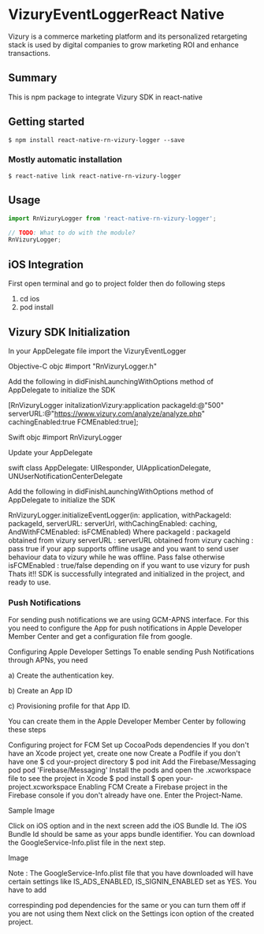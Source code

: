 # VizuryEventLoggerReact Native

Vizury is a commerce marketing platform and its personalized retargeting stack is used by digital companies to grow marketing ROI and enhance transactions.

## Summary

This is npm package to integrate Vizury SDK in react-native 



## Getting started

`$ npm install react-native-rn-vizury-logger --save`

### Mostly automatic installation

`$ react-native link react-native-rn-vizury-logger`



## Usage
```javascript
import RnVizuryLogger from 'react-native-rn-vizury-logger';

// TODO: What to do with the module?
RnVizuryLogger;
```


## iOS Integration

First open terminal and go to project folder then do following steps

1. cd ios
2. pod install


## Vizury SDK Initialization

In your AppDelegate file import the VizuryEventLogger

Objective-C
objc #import "RnVizuryLogger.h"

Add the following in didFinishLaunchingWithOptions method of AppDelegate to initialize the SDK

   [RnVizuryLogger initalizationVizury:application packageId:@"500" serverURL:@"https://www.vizury.com/analyze/analyze.php" cachingEnabled:true FCMEnabled:true];

Swift
objc #import RnVizuryLogger

Update your AppDelegate

swift class AppDelegate: UIResponder, UIApplicationDelegate, UNUserNotificationCenterDelegate

Add the following in didFinishLaunchingWithOptions method of AppDelegate to initialize the SDK

RnVizuryLogger.initializeEventLogger(in: application,
            withPackageId: packageId, 
            serverURL: serverUrl,
            withCachingEnabled: caching, 
            AndWithFCMEnabled: isFCMEnabled)
Where 
  packageId     : packageId obtained from vizury
  serverURL     : serverURL obtained from vizury
  caching       : pass true if your app supports offline usage and you want to send user behaviour data 
                  to vizury while he was offline. Pass false otherwise
  isFCMEnabled  : true/false depending on if you want to use vizury for push
Thats it!! SDK is successfully integrated and initialized in the project, and ready to use.


### Push Notifications
For sending push notifications we are using GCM-APNS interface. For this you need to configure the App for push notifications in Apple Developer Member Center and get a configuration file from google.

Configuring Apple Developer Settings
To enable sending Push Notifications through APNs, you need

a) Create the authentication key.

b) Create an App ID

c) Provisioning profile for that App ID.

You can create them in the Apple Developer Member Center by following these steps

Configuring project for FCM
Set up CocoaPods dependencies
If you don't have an Xcode project yet, create one now
Create a Podfile if you don't have one
$ cd your-project directory
$ pod init
Add the Firebase/Messaging pod
pod 'Firebase/Messaging'
Install the pods and open the .xcworkspace file to see the project in Xcode
$ pod install
$ open your-project.xcworkspace
Enabling FCM
Create a Firebase project in the Firebase console if you don't already have one. Enter the Project-Name.


Sample Image

Click on iOS option and in the next screen add the iOS Bundle Id. The iOS Bundle Id should be same as your apps bundle identifier. You can download the GoogleService-Info.plist file in the next step.


Image 

Note : The GoogleService-Info.plist file that you have downloaded will have certain settings like IS_ADS_ENABLED, IS_SIGNIN_ENABLED set as YES. You have to add 


correspinding pod dependencies for the same or you can turn them off if you are not using them
Next click on the Settings icon option of the created project.



